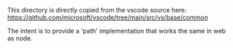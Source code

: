 This directory is directly copied from the vscode source here:
https://github.com/microsoft/vscode/tree/main/src/vs/base/common

The intent is to provide a 'path' implementation that works the same in web as node.
